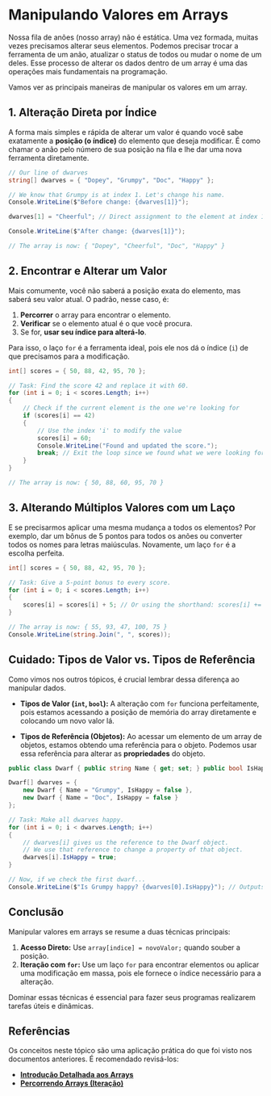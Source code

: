 # Manipulando Valores em Arrays

Nossa fila de anões (nosso array) não é estática. Uma vez formada, muitas vezes precisamos alterar seus elementos. Podemos precisar trocar a ferramenta de um anão, atualizar o status de todos ou mudar o nome de um deles. Esse processo de alterar os dados dentro de um array é uma das operações mais fundamentais na programação.

Vamos ver as principais maneiras de manipular os valores em um array.

## 1. Alteração Direta por Índice

A forma mais simples e rápida de alterar um valor é quando você sabe exatamente a **posição (o índice)** do elemento que deseja modificar. É como chamar o anão pelo número de sua posição na fila e lhe dar uma nova ferramenta diretamente.

```csharp
// Our line of dwarves
string[] dwarves = { "Dopey", "Grumpy", "Doc", "Happy" };

// We know that Grumpy is at index 1. Let's change his name.
Console.WriteLine($"Before change: {dwarves[1]}");

dwarves[1] = "Cheerful"; // Direct assignment to the element at index 1

Console.WriteLine($"After change: {dwarves[1]}");

// The array is now: { "Dopey", "Cheerful", "Doc", "Happy" }
```

## 2. Encontrar e Alterar um Valor

Mais comumente, você não saberá a posição exata do elemento, mas saberá seu valor atual. O padrão, nesse caso, é:
1.  **Percorrer** o array para encontrar o elemento.
2.  **Verificar** se o elemento atual é o que você procura.
3.  Se for, **usar seu índice para alterá-lo**.

Para isso, o laço `for` é a ferramenta ideal, pois ele nos dá o índice (`i`) de que precisamos para a modificação.

```csharp
int[] scores = { 50, 88, 42, 95, 70 };

// Task: Find the score 42 and replace it with 60.
for (int i = 0; i < scores.Length; i++)
{
    // Check if the current element is the one we're looking for
    if (scores[i] == 42)
    {
        // Use the index 'i' to modify the value
        scores[i] = 60;
        Console.WriteLine("Found and updated the score.");
        break; // Exit the loop since we found what we were looking for
    }
}

// The array is now: { 50, 88, 60, 95, 70 }
```

## 3. Alterando Múltiplos Valores com um Laço

E se precisarmos aplicar uma mesma mudança a todos os elementos? Por exemplo, dar um bônus de 5 pontos para todos os anões ou converter todos os nomes para letras maiúsculas. Novamente, um laço `for` é a escolha perfeita.

```csharp
int[] scores = { 50, 88, 42, 95, 70 };

// Task: Give a 5-point bonus to every score.
for (int i = 0; i < scores.Length; i++)
{
    scores[i] = scores[i] + 5; // Or using the shorthand: scores[i] += 5;
}

// The array is now: { 55, 93, 47, 100, 75 }
Console.WriteLine(string.Join(", ", scores));
```

## Cuidado: Tipos de Valor vs. Tipos de Referência

Como vimos nos outros tópicos, é crucial lembrar dessa diferença ao manipular dados.

*   **Tipos de Valor (`int`, `bool`):** A alteração com `for` funciona perfeitamente, pois estamos acessando a posição de memória do array diretamente e colocando um novo valor lá.

*   **Tipos de Referência (Objetos):** Ao acessar um elemento de um array de objetos, estamos obtendo uma referência para o objeto. Podemos usar essa referência para alterar as **propriedades** do objeto.

```csharp
public class Dwarf { public string Name { get; set; } public bool IsHappy { get; set; } }

Dwarf[] dwarves = { 
    new Dwarf { Name = "Grumpy", IsHappy = false },
    new Dwarf { Name = "Doc", IsHappy = false }
};

// Task: Make all dwarves happy.
for (int i = 0; i < dwarves.Length; i++)
{
    // dwarves[i] gives us the reference to the Dwarf object.
    // We use that reference to change a property of that object.
    dwarves[i].IsHappy = true;
}

// Now, if we check the first dwarf...
Console.WriteLine($"Is Grumpy happy? {dwarves[0].IsHappy}"); // Outputs: True
```

## Conclusão

Manipular valores em arrays se resume a duas técnicas principais:
1.  **Acesso Direto:** Use `array[indice] = novoValor;` quando souber a posição.
2.  **Iteração com `for`:** Use um laço `for` para encontrar elementos ou aplicar uma modificação em massa, pois ele fornece o índice necessário para a alteração.

Dominar essas técnicas é essencial para fazer seus programas realizarem tarefas úteis e dinâmicas.

## Referências

Os conceitos neste tópico são uma aplicação prática do que foi visto nos documentos anteriores. É recomendado revisá-los:

*   **[Introdução Detalhada aos Arrays](Arrays.md)**
*   **[Percorrendo Arrays (Iteração)](Iteration.md)**